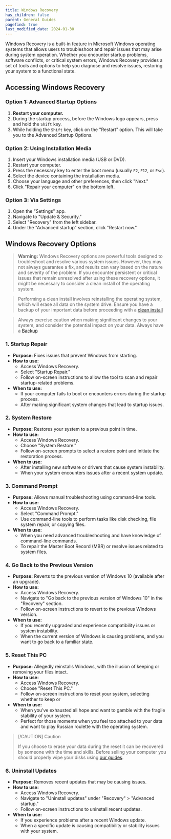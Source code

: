 ```yaml
---
title: Windows Recovery
has_children: false
parent: General Guides
pagefind: true
last_modified_date: 2024-01-30
---
```


Windows Recovery is a built-in feature in Microsoft Windows operating systems that allows users to troubleshoot and repair issues that may arise during system operation. Whether you encounter startup problems, software conflicts, or critical system errors, Windows Recovery provides a set of tools and options to help you diagnose and resolve issues, restoring your system to a functional state.

## Accessing Windows Recovery

### Option 1: Advanced Startup Options

1. **Restart your computer.**
2. During the startup process, before the Windows logo appears, press and hold the `Shift` key.
3. While holding the `Shift` key, click on the "Restart" option. This will take you to the Advanced Startup Options.

### Option 2: Using Installation Media

1. Insert your Windows installation media (USB or DVD).
2. Restart your computer.
3. Press the necessary key to enter the boot menu (usually `F2`, `F12`, or `Esc`).
4. Select the device containing the installation media.
5. Choose your language and other preferences, then click "Next."
6. Click "Repair your computer" on the bottom left.

### Option 3: Via Settings

1. Open the "Settings" app.
2. Navigate to "Update & Security."
3. Select "Recovery" from the left sidebar.
4. Under the "Advanced startup" section, click "Restart now."

## Windows Recovery Options
> **Warning:** Windows Recovery options are powerful tools designed to troubleshoot and resolve various system issues. However, they may not always guarantee a fix, and results can vary based on the nature and severity of the problem. If you encounter persistent or critical issues that remain unresolved after using these recovery options, it might be necessary to consider a clean install of the operating system.

> Performing a clean install involves reinstalling the operating system, which will erase all data on the system drive. Ensure you have a backup of your important data before proceeding with a [clean install](/docs/guides/making-a-system-dossier) 

> Always exercise caution when making significant changes to your system, and consider the potential impact on your data. Always have a [Backup](/docs/installations/win.md)



### 1. Startup Repair

- **Purpose:** Fixes issues that prevent Windows from starting.
- **How to use:** 
  - Access Windows Recovery.
  - Select "Startup Repair."
  - Follow on-screen instructions to allow the tool to scan and repair startup-related problems.
- **When to use:** 
  - If your computer fails to boot or encounters errors during the startup process.
  - After making significant system changes that lead to startup issues.

### 2. System Restore

- **Purpose:** Restores your system to a previous point in time.
- **How to use:** 
  - Access Windows Recovery.
  - Choose "System Restore."
  - Follow on-screen prompts to select a restore point and initiate the restoration process.
- **When to use:** 
  - After installing new software or drivers that cause system instability.
  - When your system encounters issues after a recent system update.

### 3. Command Prompt

- **Purpose:** Allows manual troubleshooting using command-line tools.
- **How to use:** 
  - Access Windows Recovery.
  - Select "Command Prompt."
  - Use command-line tools to perform tasks like disk checking, file system repair, or copying files.
- **When to use:** 
  - When you need advanced troubleshooting and have knowledge of command-line commands.
  - To repair the Master Boot Record (MBR) or resolve issues related to system files.

### 4. Go Back to the Previous Version

- **Purpose:** Reverts to the previous version of Windows 10 (available after an upgrade).
- **How to use:** 
  - Access Windows Recovery.
  - Navigate to "Go back to the previous version of Windows 10" in the "Recovery" section.
  - Follow on-screen instructions to revert to the previous Windows version.
- **When to use:** 
  - If you recently upgraded and experience compatibility issues or system instability.
  - When the current version of Windows is causing problems, and you want to go back to a familiar state.

### 5. Reset This PC

- **Purpose:** Allegedly reinstalls Windows, with the illusion of keeping or removing your files intact.
- **How to use:**
  - Access Windows Recovery.
  - Choose "Reset This PC."
  - Follow on-screen instructions to reset your system, selecting whether to keep or 
- **When to use:**
  - When you've exhausted all hope and want to gamble with the fragile stability of your system.
  - Perfect for those moments when you feel too attached to your data and want to play Russian roulette with the operating system.

> [!CAUTION] Caution
> 
> If you choose to erase your data during the reset it can be recovered by someone with the time and skills. Before selling your computer you should properly wipe your disks using [our guides](/docs/disks/disk-wipe/).

### 6. Uninstall Updates

- **Purpose:** Removes recent updates that may be causing issues.
- **How to use:** 
  - Access Windows Recovery.
  - Navigate to "Uninstall updates" under "Recovery" > "Advanced startup."
  - Follow on-screen instructions to uninstall recent updates.
- **When to use:** 
  - If you experience problems after a recent Windows update.
  - When a specific update is causing compatibility or stability issues with your system.
